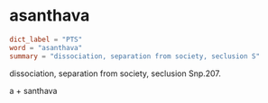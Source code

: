 # asanthava

``` toml
dict_label = "PTS"
word = "asanthava"
summary = "dissociation, separation from society, seclusion S"
```

dissociation, separation from society, seclusion Snp.207.

a \+ santhava

